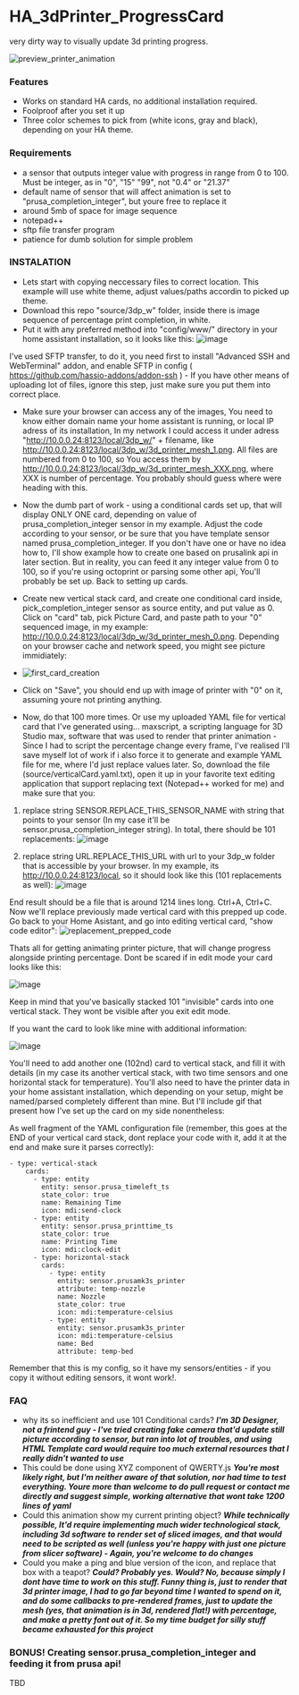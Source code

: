 # HA_3dPrinter_ProgressCard
very dirty way to visually update 3d printing progress.

![preview_printer_animation](https://github.com/propiro/HA_3dPrinter_ProgressCard/assets/21067369/1bbf4514-c7a7-4d42-ae96-47324079f197)

### Features

- Works on standard HA cards, no additional installation required.
- Foolproof after you set it up
- Three color schemes to pick from (white icons, gray and black), depending on your HA theme.

### Requirements
- a sensor that outputs integer value with progress in range from 0 to 100. Must be integer, as in "0", "15" "99", not "0.4" or "21.37"
- default name of sensor that will affect animation is set to "prusa_completion_integer", but youre free to replace it
- around 5mb of space for image sequence
- notepad++
- sftp file transfer program
- patience for dumb solution for simple problem

### INSTALATION
- Lets start with copying neccessary files to correct location. This example will use white theme, adjust values/paths accordin to picked up theme.
- Download this repo "source/3dp_w" folder, inside there is image sequence of percentage print completion, in white.
- Put it with any preferred method into "config/www/" directory in your home assistant installation, so it looks like this:
![image](https://github.com/propiro/HA_3dPrinter_ProgressCard/assets/21067369/4856529f-9add-406f-972a-4dfc0199dee2)

I've used SFTP transfer, to do it, you need first to install "Advanced SSH and WebTerminal" addon, and enable SFTP in config ( https://github.com/hassio-addons/addon-ssh ) - If you have other means of uploading lot of files, ignore this step, just make sure you put them into correct place.
- Make sure your browser can access any of the images, You need to know either domain name your home assistant is running, or local IP adress of its installation, In my network I could access it under adress "http://10.0.0.24:8123/local/3dp_w/" + filename, like http://10.0.0.24:8123/local/3dp_w/3d_printer_mesh_1.png. All files are numbered from 0 to 100, so You access them by http://10.0.0.24:8123/local/3dp_w/3d_printer_mesh_XXX.png, where XXX is number of percentage. You probably should guess where were heading with this. 
- Now the dumb part of work - using a conditional cards set up, that will display ONLY ONE card, depending on value of prusa_completion_integer sensor in my example. Adjust the code according to your sensor, or be sure that you have template sensor named prusa_completion_integer. If you don't have one or have no idea how to, I'll show example how to create one based on prusalink api in later section. But in reality, you can feed it any integer value from 0 to 100, so if you're using octoprint or parsing some other api, You'll probably be set up. Back to setting up cards.
- Create new vertical stack card, and create one conditional card inside, pick_completion_integer sensor as source entity, and put value as 0. Click on "card" tab, pick Picture Card, and paste path to your "0" sequenced image, in my example: http://10.0.0.24:8123/local/3dp_w/3d_printer_mesh_0.png. Depending on your browser cache and network speed, you might see picture immidiately:
- ![first_card_creation](https://github.com/propiro/HA_3dPrinter_ProgressCard/assets/21067369/a4fd9a4b-f068-4563-bfe8-faf6148fd71b)
- Click on "Save", you should end up with image of printer with "0" on it, assuming youre not printing anything.

- Now, do that 100 more times. Or use my uploaded YAML file for vertical card that I've generated using... maxscript, a scripting language for 3D Studio max, software that was used to render that printer animation - Since I had to script the percentage change every frame, I've realised I'll save myself lot of work if i also force it to generate and example YAML file for me, where I'd just replace values later. So, download the file (source/verticalCard.yaml.txt), open it up in your favorite text editing application that support replacing text (Notepad++ worked for me) and make sure that you:
1. replace string SENSOR.REPLACE_THIS_SENSOR_NAME with string that points to your sensor (In my case it'll be sensor.prusa_completion_integer string). In total, there should be 101 replacements:
![image](https://github.com/propiro/HA_3dPrinter_ProgressCard/assets/21067369/802796c8-3d96-4bc3-b8b2-dfa6785e59b2)

2. replace string URL.REPLACE_THIS_URL with url to your 3dp_w folder that is accessible by your browser. In my example, its http://10.0.0.24:8123/local, so it should look like this (101 replacements as well):
![image](https://github.com/propiro/HA_3dPrinter_ProgressCard/assets/21067369/e4e5ab30-fd29-4a80-9a7c-ae680ea5e3e9)

End result should be a file that is around 1214 lines long. Ctrl+A, Ctrl+C. Now we'll replace previously made vertical card with this prepped up code. Go back to your Home Asistant, and go into editing vertical card, "show code editor":
![replacement_prepped_code](https://github.com/propiro/HA_3dPrinter_ProgressCard/assets/21067369/1d6c2c70-1601-4352-a05d-18a1c7c1b18e)

Thats all for getting animating printer picture, that will change progress alongside printing percentage.
Dont be scared if in edit mode your card looks like this:

![image](https://github.com/propiro/HA_3dPrinter_ProgressCard/assets/21067369/2e47881e-48cf-40e9-a52d-373f5cbe975d)

Keep in mind that you've basically stacked 101 "invisible" cards into one vertical stack. They wont be visible after you exit edit mode.




If you want the card to look like mine with additional information:

![image](https://github.com/propiro/HA_3dPrinter_ProgressCard/assets/21067369/ea86c67b-6bf4-4188-9391-2aaa3cb89b35)


You'll need to add another one (102nd) card to vertical stack, and fill it with details (in my case its another vertical stack, with two time sensors and one horizontal stack for temperature). You'll also need to have the printer data in your home assistant installation, which depending on your setup, might be named/parsed completely different than mine. But I'll include gif that present how I've set up the card on my side nonentheless:



As well fragment of the YAML configuration file (remember, this goes at the END of your vertical card stack, dont replace your code with it, add it at the end and make sure it parses correctly):

```
- type: vertical-stack
    cards:
      - type: entity
        entity: sensor.prusa_timeleft_ts
        state_color: true
        name: Remaining Time
        icon: mdi:send-clock
      - type: entity
        entity: sensor.prusa_printtime_ts
        state_color: true
        name: Printing Time
        icon: mdi:clock-edit
      - type: horizontal-stack
        cards:
          - type: entity
            entity: sensor.prusamk3s_printer
            attribute: temp-nozzle
            name: Nozzle
            state_color: true
            icon: mdi:temperature-celsius
          - type: entity
            entity: sensor.prusamk3s_printer
            icon: mdi:temperature-celsius
            name: Bed
            attribute: temp-bed 
```
Remember that this is my config, so it have my sensors/entities - if you copy it without editing sensors, it wont work!.

### FAQ
- why its so inefficient and use 101 Conditional cards?
___I'm 3D Designer, not a frintend guy - I've tried creating fake camera that'd update still picture according to sensor, but ran into lot of troubles, and using HTML Template card would require too much external resources that I really didn't wanted to use___
- This could be done using XYZ component of QWERTY.js 
___You're most likely right, but I'm neither aware of that solution, nor had time to test everything. Youre more than welcome to do pull request or contact me directly and suggest simple, working alternative that wont take 1200 lines of yaml___
- Could this animation show my current printing object?
___While technically possible, It'd require implementing much wider technological stack, including 3d software to render set of sliced images, and that would need to be scripted as well (unless you're happy with just one picture from slicer software) - Again, you're welcome to do changes___
- Could you make a ping and blue version of the icon, and replace that box with a teapot?
___Could? Probably yes. Would? No, because simply I dont have time to work on this stuff. Funny thing is, just to render that 3d printer image, I had to go far beyond time I wanted to spend on it, and do some callbacks to pre-rendered frames, just to update the mesh (yes, that animation is in 3d, rendered flat!) with percentage, and make a pretty font out of it. So my time budget for silly stuff became exhausted for this project___

### BONUS! Creating sensor.prusa_completion_integer and feeding it from prusa api!

TBD
